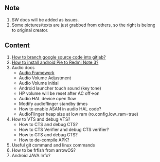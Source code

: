 Note
-------------------------------------
1.  SW docs will be added as issues.
2.  Some pictures/texts are just grabbed from others, so the right is belong to original creator.

Content
-------------------------------------
1.  [How to branch google source code into gitlab?](https://gitlab.com/kueihua/docs/blob/master/system/How_to_branch_google_source_code_into_gitlab.md)
2.  [How to install android Pie to Redmi Note 3?](https://gitlab.com/kueihua/docs/blob/master/system/How_to_install_android_Pie_to_Redmi_Note_3.md)
3.  Audio docs
    * [Audio Framework](https://gitlab.com/kueihua/docs/blob/master/audio/Audio_Framework.md)
    * Audio Volume Adjustment
    * Audio Volume initial
    * Android launcher touch sound (key tone)
    * HP volume will be reset after AC off->on
    * Audio HAL device open flow
    * Modify audioflinger standby times
    * How to enable ASAN in audio HAL code?
    * AudioFlinger heap size at low ram (ro.config.low_ram=true)
4.  How to VTS and debug VTS?
    * How to CTS and debug CTS?
    * How to CTS Verifier and debug CTS verifier?
    * How to GTS and debug GTS?
    * How to de-compile APK?
5.  Useful git command and linux commands
6.  How to be frfish from arrowOS?
7.  Android JAVA Info?
